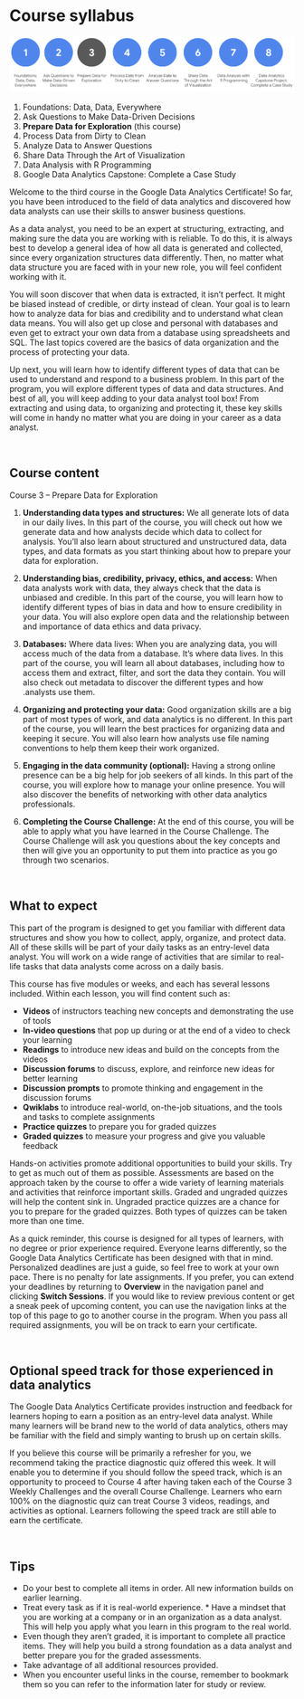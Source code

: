 # Course syllabus

![img](img/Syllabus_C3.png)

1. Foundations: Data, Data, Everywhere
2. Ask Questions to Make Data-Driven Decisions
3. **Prepare Data for Exploration**  (this course)
4. Process Data from Dirty to Clean
5. Analyze Data to Answer Questions
6. Share Data Through the Art of Visualization 
7. Data Analysis with R Programming 
8. Google D​ata Analytics Capstone: Complete a Case Study 


Welcome to the third course in the Google Data Analytics Certificate! So far, you have been introduced to the field of data analytics and discovered how data analysts can use their skills to answer business questions. 

As a data analyst, you need to be an expert at structuring, extracting, and making sure the data you are working with is reliable. To do this, it is always best to develop a general idea of how all data is generated and collected, since every organization structures data differently. Then, no matter what data structure you are faced with in your new role, you will feel confident working with it.  

You will soon discover that when data is extracted, it isn’t perfect. It might be biased instead of credible, or dirty instead of clean. Your goal is to learn how to analyze data for bias and credibility and to understand what clean data means. You will also get up close and personal with databases and even get to extract your own data from a database using spreadsheets and SQL. The last topics covered are the basics of data organization and the process of protecting your data. 

Up next, you will learn how to identify different types of data that can be used to understand and respond to a business problem. In this part of the program, you will explore different types of data and data structures. And best of all, you will keep adding to your data analyst tool box! From extracting and using data, to organizing and protecting it, these key skills will come in handy no matter what you are doing in your career as a data analyst.

&nbsp;
 
## Course content

Course 3 – Prepare Data for Exploration

1. **Understanding data types and structures:** We all generate lots of data in our daily lives. In this part of the course, you will check out how we generate data and how analysts decide which data to collect for analysis. You’ll also learn about structured and unstructured data, data types, and data formats as you start thinking about how to prepare your data for exploration.

2. **Understanding bias, credibility, privacy, ethics, and access:** When data analysts work with data, they always check that the data is unbiased and credible. In this part of the course, you will learn how to identify different types of bias in data and how to ensure credibility in your data. You will also explore open data and the relationship between and importance of data ethics and data privacy.

3. **Databases:** Where data lives: When you are analyzing data, you will access much of the data from a database. It’s where data lives. In this part of the course, you will learn all about databases, including how to access them and extract, filter, and sort the data they contain. You will also check out metadata to discover the different types and how .analysts use them.

4. **Organizing and protecting your data:** Good organization skills are a big part of most types of work, and data analytics is no different. In this part of the course, you will learn the best practices for organizing data and keeping it secure. You will also learn how analysts use file naming conventions to help them keep their work organized.

5. **Engaging in the data community (optional):** Having a strong online presence can be a big help for job seekers of all kinds. In this part of the course, you will explore how to manage your online presence. You will also discover the benefits of networking with other data analytics professionals.

6. **Completing the C​ourse Challenge:** At the end of this course, you will be able to apply what you have learned in the Course Challenge. The Course Challenge will ask you questions about the key concepts and then will give you an opportunity to put them into practice as you go through two scenarios.

&nbsp;

## What to expect

This part of the program is designed to get you familiar with different data structures and show you how to collect, apply, organize, and protect data. All of these skills will be part of your daily tasks as an entry-level data analyst. You will work on a wide range of activities that are similar to real-life tasks that data analysts come across on a daily basis.

This course has five modules or weeks, and each has several lessons included. Within each lesson, you will find content such as:

* **V​ideos** of instructors teaching new concepts and demonstrating the use of tools 
* **In-video questions** that pop up during or at the end of a video to check your learning
* **Readings** to introduce new ideas and build on the concepts from the videos
* **Discussion forums** to discuss, explore, and reinforce new ideas for better learning
* **D​iscussion prompts** to promote thinking and engagement in the discussion forums
* **Q​wiklabs** to introduce real-world, on-the-job situations, and the tools and tasks to complete assignments 
* **Practice quizzes** to prepare you for graded quizzes
* **Graded quizzes** to measure your progress and give you valuable feedback 

Hands-on activities promote additional opportunities to build your skills. Try to get as much out of them as possible. Assessments are based on the approach taken by the course to offer a wide variety of learning materials and activities that reinforce important skills. Graded and ungraded quizzes will  help the content sink in. Ungraded practice quizzes are a chance for you to prepare for the graded quizzes. Both types of quizzes can be taken more than one time.

As a quick reminder, this course is designed for all types of learners, with no degree or prior experience required. Everyone learns differently, so the Google Data Analytics Certificate has been designed with that in mind. Personalized deadlines are just a guide, so feel free to work at your own pace. There is no penalty for late assignments. If you prefer, you can extend your deadlines by returning to **Overview** in the navigation panel and clicking **Switch Sessions**. If you would like to review previous content or get a sneak peek of upcoming content, you can use the navigation links at the top of this page to go to another course in the program. When you pass all required assignments, you will be on track to earn your certificate. 

&nbsp;

## Optional speed track for those experienced in data analytics

The Google Data Analytics Certificate provides instruction and feedback for learners hoping to earn a position as an entry-level data analyst. While many learners will be brand new to the world of data analytics, others may be familiar with the field and simply wanting to brush up on certain skills. 

If you believe this course will be primarily a refresher for you, we recommend taking the practice diagnostic quiz offered this week. It will enable you to determine if you should follow the speed track, which is an opportunity to proceed to Course 4 after having taken each of the Course 3 Weekly Challenges and the overall Course Challenge. Learners who earn 100% on the diagnostic quiz can treat Course 3 videos, readings, and activities as optional. Learners following the speed track are still able to earn the certificate.

&nbsp;

## Tips

* Do your best to complete all items in order. All new information builds on earlier learning.
* Treat every task as if it is real-world experience. * Have a mindset that you are working at a company or in an organization as a data analyst. This will help you apply what you learn in this program to the real world.
* Even though they aren’t graded, it is important to complete all practice items. They will help you build a strong foundation as a data analyst and better prepare you for the graded assessments.
* Take advantage of all additional resources provided. 
* W​hen you encounter useful links in the course, remember to bookmark them so you can refer to the information later for study or review.
